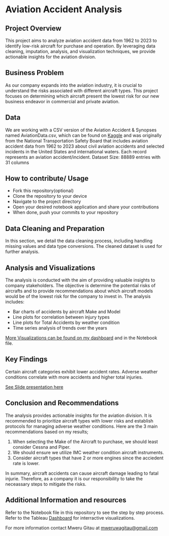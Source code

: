 # Aviation Accident Analysis

## Project Overview
This project aims to analyze aviation accident data from 1962 to 2023 to identify low-risk aircraft for purchase and operation. By leveraging data cleaning, imputation, analysis, and visualization techniques, we provide actionable insights for the aviation division.

## Business Problem
As our company expands into the aviation industry, it is crucial to understand the risks associated with different aircraft types. This project focuses on determining which aircraft present the lowest risk for our new business endeavor in commercial and private aviation.

## Data
We are working with a CSV version of the Aviation Accident & Synopses named AviationData.csv, which can be found on [Kaggle](https://www.kaggle.com/datasets/khsamaha/aviation-accident-database-synopses) and was originally from the National Transportation Safety Board that includes aviation accident data from 1962 to 2023 about civil aviation accidents and selected incidents in the United States and international waters.
Each record represents an aviation accident/incident.
Dataset Size: 88889 entries with 31 columns

## How to contribute/ Usage
- Fork this repository(optional)
- Clone the repository to your device
- Navigate to the project directory
- Open your desired notebook application and share your contributions
- When done, push your commits to your repository
    
## Data Cleaning and Preparation
In this section, we detail the data cleaning process, including handling missing values and data type conversions. The cleaned dataset is used for further analysis. 

## Analysis and Visualizations
The analysis is conducted with the aim of providing valuable insights to company stakeholders. The objective is determine the potential risks of aircrafts and to provide recommendations about which aircraft models would be of the lowest risk for the company to invest in.
The analysis includes:

- Bar charts of accidents by aircraft Make and Model
- Line plots for correlation between injury types
- Line plots for Total Accidents by weather condition
- Time series analysis of trends over the years

[More Visualizations can be found on my dashboard](https://public.tableau.com/views/Phase1-Project_17273071137820/Dashboard1?:language=en-GB&publish=yes&:sid=&:redirect=auth&:display_count=n&:origin=viz_share_link) and in the Notebook file.
    
## Key Findings
Certain aircraft categories exhibit lower accident rates.
Adverse weather conditions correlate with more accidents and higher total injuries.

[See Slide presentation here](https://docs.google.com/presentation/d/1aKcoomGOx3dadl9XBWRZdeFGosfuYmgmohNMtGTOWRc/edit?usp=sharing)
    
## Conclusion and Recommendations
The analysis provides actionable insights for the aviation division. It is recommended to prioritize aircraft types with lower risks and establish protocols for managing adverse weather conditions. Here are the 3 main recommendations based on my results; 
1. When selecting the Make of the Aircraft to purchase, we should least consider Cessna and Piper.
2. We should ensure we utilize IMC weather condition aircraft instruments.
3. Consider aircraft types that have 2 or more engines since the acciedent rate is lower. 

In summary, aircraft accidents can cause aircraft damage leading to fatal injurie. Therefore, as a company it is our responsibility to take the neceassary steps to mitigate the risks. 


## Additional Information and resources
Refer to the Notebook file in this repository to see the step by step process.
Refer to the Tableau [Dashboard](https://public.tableau.com/views/Phase1-Project_17273071137820/Dashboard1?:language=en-GB&publish=yes&:sid=&:redirect=auth&:display_count=n&:origin=viz_share_link) for interractive visualizations.

For more information contact Mweru Gitau at mweruwagitau@gmail.com
